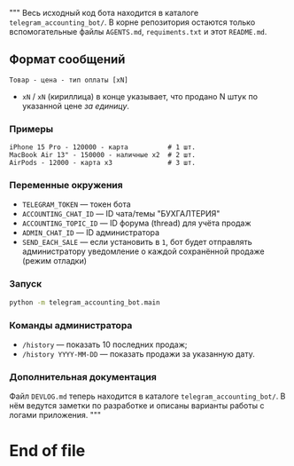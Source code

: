 """
Весь исходный код бота находится в каталоге `telegram_accounting_bot/`. В
корне репозитория остаются только вспомогательные файлы `AGENTS.md`,
`requiments.txt` и этот `README.md`.
## Формат сообщений
```
Товар - цена - тип оплаты [xN]
```
* `xN` / `хN` (кириллица) в конце указывает, что продано N штук по указанной цене *за единицу*.

### Примеры
```
iPhone 15 Pro - 120000 - карта          # 1 шт.
MacBook Air 13" - 150000 - наличные x2  # 2 шт.
AirPods - 12000 - карта х3              # 3 шт.
```

### Переменные окружения
- `TELEGRAM_TOKEN` — токен бота
- `ACCOUNTING_CHAT_ID` — ID чата/темы "БУХГАЛТЕРИЯ"
- `ACCOUNTING_TOPIC_ID` — ID форума (thread) для учёта продаж
- `ADMIN_CHAT_ID` — ID администратора
- `SEND_EACH_SALE` — если установить в `1`, бот будет отправлять администратору
  уведомление о каждой сохранённой продаже (режим отладки)

### Запуск
```bash
python -m telegram_accounting_bot.main
```

### Команды администратора
* `/history` — показать 10 последних продаж;
* `/history YYYY-MM-DD` — показать продажи за указанную дату.

### Дополнительная документация
Файл `DEVLOG.md` теперь находится в каталоге `telegram_accounting_bot/`. В нём
ведутся заметки по разработке и описаны варианты работы с логами приложения.
"""
# End of file
